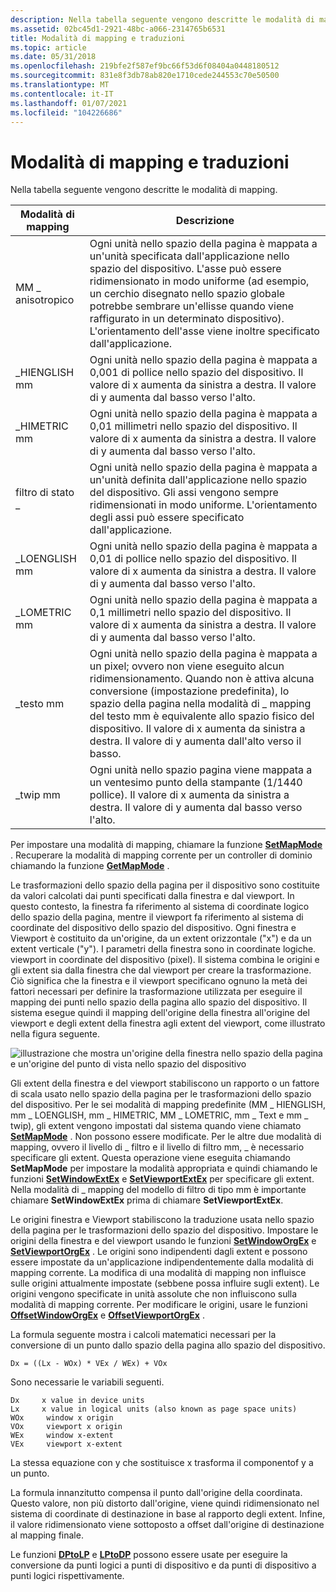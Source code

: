 ```yaml
---
description: Nella tabella seguente vengono descritte le modalità di mapping.
ms.assetid: 02bc45d1-2921-48bc-a066-2314765b6531
title: Modalità di mapping e traduzioni
ms.topic: article
ms.date: 05/31/2018
ms.openlocfilehash: 219bfe2f587ef9bc66f53d6f08404a0448180512
ms.sourcegitcommit: 831e8f3db78ab820e1710cede244553c70e50500
ms.translationtype: MT
ms.contentlocale: it-IT
ms.lasthandoff: 01/07/2021
ms.locfileid: "104226686"
---
```

# <a name="mapping-modes-and-translations"></a>Modalità di mapping e traduzioni

Nella tabella seguente vengono descritte le modalità di mapping.



| Modalità di mapping    | Descrizione                                                                                                                                                                                                                                                                                                                |
|-----------------|----------------------------------------------------------------------------------------------------------------------------------------------------------------------------------------------------------------------------------------------------------------------------------------------------------------------------|
| MM \_ anisotropico | Ogni unità nello spazio della pagina è mappata a un'unità specificata dall'applicazione nello spazio del dispositivo. L'asse può essere ridimensionato in modo uniforme (ad esempio, un cerchio disegnato nello spazio globale potrebbe sembrare un'ellisse quando viene raffigurato in un determinato dispositivo). L'orientamento dell'asse viene inoltre specificato dall'applicazione.                  |
| \_HIENGLISH mm   | Ogni unità nello spazio della pagina è mappata a 0,001 di pollice nello spazio del dispositivo. Il valore di x aumenta da sinistra a destra. Il valore di y aumenta dal basso verso l'alto.                                                                                                                                                                 |
| \_HIMETRIC mm    | Ogni unità nello spazio della pagina è mappata a 0,01 millimetri nello spazio del dispositivo. Il valore di x aumenta da sinistra a destra. Il valore di y aumenta dal basso verso l'alto.                                                                                                                                                            |
| filtro di stato \_   | Ogni unità nello spazio della pagina è mappata a un'unità definita dall'applicazione nello spazio del dispositivo. Gli assi vengono sempre ridimensionati in modo uniforme. L'orientamento degli assi può essere specificato dall'applicazione.                                                                                                                                     |
| \_LOENGLISH mm   | Ogni unità nello spazio della pagina è mappata a 0,01 di pollice nello spazio del dispositivo. Il valore di x aumenta da sinistra a destra. Il valore di y aumenta dal basso verso l'alto.                                                                                                                                                                  |
| \_LOMETRIC mm    | Ogni unità nello spazio della pagina è mappata a 0,1 millimetri nello spazio del dispositivo. Il valore di x aumenta da sinistra a destra. Il valore di y aumenta dal basso verso l'alto.                                                                                                                                                             |
| \_testo mm        | Ogni unità nello spazio della pagina è mappata a un pixel; ovvero non viene eseguito alcun ridimensionamento. Quando non è attiva alcuna conversione (impostazione predefinita), lo spazio della pagina nella modalità di \_ mapping del testo mm è equivalente allo spazio fisico del dispositivo. Il valore di x aumenta da sinistra a destra. Il valore di y aumenta dall'alto verso il basso. |
| \_twip mm       | Ogni unità nello spazio pagina viene mappata a un ventesimo punto della stampante (1/1440 pollice). Il valore di x aumenta da sinistra a destra. Il valore di y aumenta dal basso verso l'alto.                                                                                                                                           |



 

Per impostare una modalità di mapping, chiamare la funzione [**SetMapMode**](/windows/desktop/api/Wingdi/nf-wingdi-setmapmode) . Recuperare la modalità di mapping corrente per un controller di dominio chiamando la funzione [**GetMapMode**](/windows/desktop/api/Wingdi/nf-wingdi-getmapmode) .

Le trasformazioni dello spazio della pagina per il dispositivo sono costituite da valori calcolati dai punti specificati dalla finestra e dal viewport. In questo contesto, la finestra fa riferimento al sistema di coordinate logico dello spazio della pagina, mentre il viewport fa riferimento al sistema di coordinate del dispositivo dello spazio del dispositivo. Ogni finestra e Viewport è costituito da un'origine, da un extent orizzontale ("x") e da un extent verticale ("y"). I parametri della finestra sono in coordinate logiche. viewport in coordinate del dispositivo (pixel). Il sistema combina le origini e gli extent sia dalla finestra che dal viewport per creare la trasformazione. Ciò significa che la finestra e il viewport specificano ognuno la metà dei fattori necessari per definire la trasformazione utilizzata per eseguire il mapping dei punti nello spazio della pagina allo spazio del dispositivo. Il sistema esegue quindi il mapping dell'origine della finestra all'origine del viewport e degli extent della finestra agli extent del viewport, come illustrato nella figura seguente.

![illustrazione che mostra un'origine della finestra nello spazio della pagina e un'origine del punto di vista nello spazio del dispositivo](images/cstrn-15.png)

Gli extent della finestra e del viewport stabiliscono un rapporto o un fattore di scala usato nello spazio della pagina per le trasformazioni dello spazio del dispositivo. Per le sei modalità di mapping predefinite (MM \_ HIENGLISH, mm \_ LOENGLISH, mm \_ HIMETRIC, MM \_ LOMETRIC, mm \_ Text e mm \_ twip), gli extent vengono impostati dal sistema quando viene chiamato [**SetMapMode**](/windows/desktop/api/Wingdi/nf-wingdi-setmapmode) . Non possono essere modificate. Per le altre due modalità di mapping, ovvero il livello di \_ filtro e il livello di filtro mm, \_ è necessario specificare gli extent. Questa operazione viene eseguita chiamando **SetMapMode** per impostare la modalità appropriata e quindi chiamando le funzioni [**SetWindowExtEx**](/windows/desktop/api/Wingdi/nf-wingdi-setwindowextex) e [**SetViewportExtEx**](/windows/desktop/api/Wingdi/nf-wingdi-setviewportextex) per specificare gli extent. Nella modalità di \_ mapping del modello di filtro di tipo mm è importante chiamare **SetWindowExtEx** prima di chiamare **SetViewportExtEx**.

Le origini finestra e Viewport stabiliscono la traduzione usata nello spazio della pagina per le trasformazioni dello spazio del dispositivo. Impostare le origini della finestra e del viewport usando le funzioni [**SetWindowOrgEx**](/windows/desktop/api/Wingdi/nf-wingdi-setwindoworgex) e [**SetViewportOrgEx**](/windows/desktop/api/Wingdi/nf-wingdi-setviewportorgex) . Le origini sono indipendenti dagli extent e possono essere impostate da un'applicazione indipendentemente dalla modalità di mapping corrente. La modifica di una modalità di mapping non influisce sulle origini attualmente impostate (sebbene possa influire sugli extent). Le origini vengono specificate in unità assolute che non influiscono sulla modalità di mapping corrente. Per modificare le origini, usare le funzioni [**OffsetWindowOrgEx**](/windows/desktop/api/Wingdi/nf-wingdi-offsetwindoworgex) e [**OffsetViewportOrgEx**](/windows/desktop/api/Wingdi/nf-wingdi-offsetviewportorgex) .

La formula seguente mostra i calcoli matematici necessari per la conversione di un punto dallo spazio della pagina allo spazio del dispositivo.

``` syntax
Dx = ((Lx - WOx) * VEx / WEx) + VOx 
```

Sono necessarie le variabili seguenti.

``` syntax
Dx     x value in device units 
Lx     x value in logical units (also known as page space units) 
WOx     window x origin 
VOx     viewport x origin 
WEx     window x-extent 
VEx     viewport x-extent 
```

La stessa equazione con y che sostituisce x trasforma il componentof y a un punto.

La formula innanzitutto compensa il punto dall'origine della coordinata. Questo valore, non più distorto dall'origine, viene quindi ridimensionato nel sistema di coordinate di destinazione in base al rapporto degli extent. Infine, il valore ridimensionato viene sottoposto a offset dall'origine di destinazione al mapping finale.

Le funzioni [**DPtoLP**](/windows/desktop/api/Wingdi/nf-wingdi-lptodp) e [**LPtoDP**](/windows/desktop/api/Wingdi/nf-wingdi-dptolp) possono essere usate per eseguire la conversione da punti logici a punti di dispositivo e da punti di dispositivo a punti logici rispettivamente.

 

 



